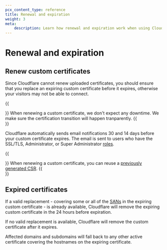 ```yaml
---
pcx_content_type: reference
title: Renewal and expiration
weight: 3
meta:
    description: Learn how renewal and expiration work when using Cloudflare Custom SSL certificates.
---
```


# Renewal and expiration

## Renew custom certificates

Since Cloudflare cannot renew uploaded certificates, you should ensure that you replace an expiring custom certificate before it expires, otherwise your visitors may not be able to connect.

{{<Aside type="note">}}
When renewing a custom certificate, we don't expect any downtime. We make sure the certification transition will happen tranparently. 
{{</Aside>}}

Cloudflare automatically sends email notifications 30 and 14 days before your custom certificate expires. The email is sent to users who have the SSL/TLS, Administrator, or Super Administrator [roles](/fundamentals/account-and-billing/members/roles/).

{{<Aside type="note">}}
When renewing a custom certificate, you can reuse a [previously generated CSR](/ssl/edge-certificates/additional-options/certificate-signing-requests/).
{{</Aside>}}

## Expired certificates

If a valid replacement - covering some or all of the [SANs](/fundamentals/glossary/#subject-alternative-name-san) in the expiring custom certificate - is already available, Cloudflare will remove the expiring custom certificate in the 24 hours before expiration.

If no valid replacement is available, Cloudflare will remove the custom certificate after it expires.

Affected domains and subdomains will fall back to any other active certificate covering the hostnames on the expiring certificate.
